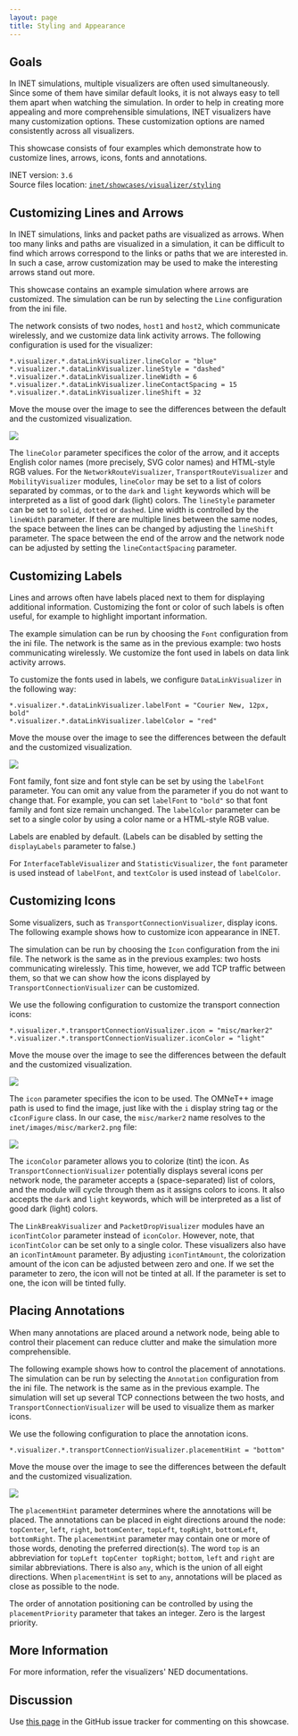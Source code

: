 ```yaml
---
layout: page
title: Styling and Appearance
---
```


## Goals

In INET simulations, multiple visualizers are often used simultaneously.
Since some of them have similar default looks, it is not always easy to tell
them apart when watching the simulation. In order to help in creating
more appealing and more comprehensible simulations, INET visualizers have many
customization options. These customization options are named consistently
across all visualizers.

This showcase consists of four examples which demonstrate how to customize
lines, arrows, icons, fonts and annotations.

INET version: `3.6`<br>
Source files location: <a href="https://github.com/inet-framework/inet-showcases/tree/master/visualizer/styling" target="_blank">`inet/showcases/visualizer/styling`</a>


## Customizing Lines and Arrows

In INET simulations, links and packet paths are visualized as arrows. When
too many links and paths are visualized in a simulation, it can be difficult to
find which arrows correspond to the links or paths that we are interested in.
In such a case, arrow customization may be used to make the interesting arrows
stand out more.

This showcase contains an example simulation where arrows are customized.
The simulation can be run by selecting the `Line` configuration from the ini file.

The network consists of two nodes, `host1` and `host2`, which communicate
wirelessly, and we customize data link activity arrows.
The following configuration is used for the visualizer:

``` {.snippet}
*.visualizer.*.dataLinkVisualizer.lineColor = "blue"
*.visualizer.*.dataLinkVisualizer.lineStyle = "dashed"
*.visualizer.*.dataLinkVisualizer.lineWidth = 6
*.visualizer.*.dataLinkVisualizer.lineContactSpacing = 15
*.visualizer.*.dataLinkVisualizer.lineShift = 32
```

Move the mouse over the image to see the differences between the default and
the customized visualization.

<img src="Line_default_v0727.png" onmouseover="this.src='Line_custom_v0727.png';" onmouseout="this.src='Line_default_v0727.png';" class="screen" />

The `lineColor` parameter specifices the color of the arrow, and it accepts English
color names (more precisely, SVG color names) and HTML-style RGB values.
For the `NetworkRouteVisualizer`, `TransportRouteVisualizer` and
`MobilityVisualizer` modules, `lineColor` may be set to a list of colors
separated by commas, or to the `dark` and `light` keywords which will be
interpreted as a list of good dark (light) colors.
The `lineStyle` parameter can be set to `solid`, `dotted` or `dashed`.
Line width is controlled by the `lineWidth` parameter.
If there are multiple lines between the same nodes, the space between the lines
can be changed by adjusting the `lineShift` parameter. The space between the
end of the arrow and the network node can be adjusted by setting the
`lineContactSpacing` parameter.


## Customizing Labels

Lines and arrows often have labels placed next to them for displaying
additional information. Customizing the font or color of such labels is often
useful, for example to highlight important information.

The example simulation can be run by choosing the `Font` configuration from
the ini file. The network is the same as in the previous example: two hosts
communicating wirelessly. We customize the font used in labels on data link
activity arrows.

To customize the fonts used in labels,
we configure `DataLinkVisualizer` in the following way:

``` {.snippet}
*.visualizer.*.dataLinkVisualizer.labelFont = "Courier New, 12px, bold"
*.visualizer.*.dataLinkVisualizer.labelColor = "red"
```

Move the mouse over the image to see the differences between the default and
the customized visualization.

<img src="Font_default_v0727.png" onmouseover="this.src='Font_custom_v0727.png';" onmouseout="this.src='Font_default_v0727.png';" class="screen" />

Font family, font size and font style can be set by using the `labelFont`
parameter. You can omit any value from the parameter if you do not want to
change that. For example, you can set `labelFont` to `"bold"` so
that font family and font size remain unchanged. The `labelColor` parameter
can be set to a single color by using a color name or a HTML-style RGB value.

Labels are enabled by default. (Labels can be disabled by setting the
`displayLabels` parameter to false.)

For `InterfaceTableVisualizer` and `StatisticVisualizer`, the `font` parameter
is used instead of `labelFont`, and `textColor` is used instead of `labelColor`.


## Customizing Icons

Some visualizers, such as `TransportConnectionVisualizer`, display icons.
The following example shows how to customize icon appearance in INET.

The simulation can be run by choosing the `Icon` configuration from the ini file.
The network is the same as in the previous examples: two hosts communicating
wirelessly. This time, however, we add TCP traffic between them, so that we
can show how the icons displayed by `TransportConnectionVisualizer` can be
customized.

We use the following configuration to customize the transport connection icons:

``` {.snippet}
*.visualizer.*.transportConnectionVisualizer.icon = "misc/marker2"
*.visualizer.*.transportConnectionVisualizer.iconColor = "light"
```

Move the mouse over the image to see the differences between the default and
the customized visualization.

<img src="Icon_default_v0727.png" onmouseover="this.src='Icon_custom_v0727.png';" onmouseout="this.src='Icon_default_v0727.png';" class="screen" />

The `icon` parameter specifies the icon to be used. The OMNeT++ image path is
used to find the image, just like with the `i` display string tag or the
`cIconFigure` class. In our case, the `misc/marker2` name resolves to
the `inet/images/misc/marker2.png` file:

<img src="marker2.png" class="screen" />

The `iconColor` parameter allows you to colorize (tint) the icon.
As `TransportConnectionVisualizer` potentially displays several icons per
network node, the parameter accepts a (space-separated) list of colors, and
the module will cycle through them as it assigns colors to icons. It also accepts
the `dark` and `light` keywords, which will be interpreted as a list
of good dark (light) colors.

The `LinkBreakVisualizer` and `PacketDropVisualizer` modules have an
`iconTintColor` parameter instead of `iconColor`. However, note, that
`iconTintColor` can be set only to a single color. These visualizers also have
an `iconTintAmount` parameter. By adjusting `iconTintAmount`, the
colorization amount of the icon can be adjusted between zero and one. If we set
the parameter to zero, the icon will not be tinted at all. If the parameter is
set to one, the icon will be tinted fully.


## Placing Annotations

When many annotations are placed around a network node, being able to control
their placement can reduce clutter and make the simulation more comprehensible.

The following example shows how to control the placement of annotations.
The simulation can be run by selecting the `Annotation` configuration from the
ini file. The network is the same as in the previous example. The simulation
will set up several TCP connections between the two hosts, and
`TransportConnectionVisualizer` will be used to visualize them as marker icons.

We use the following configuration to place the annotation icons.

``` {.snippet}
*.visualizer.*.transportConnectionVisualizer.placementHint = "bottom"
```
Move the mouse over the image to see the differences between the default and
the customized visualization.

<img src="Annotation_default_v0802.png" onmouseover="this.src='Annotation_custom_v0802.png';" onmouseout="this.src='Annotation_default_v0802.png';" class="screen" />

The `placementHint` parameter determines where the annotations will be placed.
The annotations can be placed in eight directions around the node: `topCenter`,
`left`, `right`, `bottomCenter`, `topLeft`, `topRight`, `bottomLeft`, `bottomRight`.
The `placementHint` parameter may contain one or more of those words,
denoting the preferred direction(s). The word `top` is an abbreviation for
`topLeft topCenter topRight`; `bottom`, `left` and `right` are similar
abbreviations. There is also `any`, which is the union of all eight directions.
When `placementHint` is set to `any`, annotations will be placed as close as
possible to the node.

The order of annotation positioning can be controlled by using the
`placementPriority` parameter that takes an integer. Zero is the largest priority.


## More Information

For more information, refer the visualizers' NED documentations.

## Discussion

Use <a href="https://github.com/inet-framework/inet-showcases/issues/17"
target="_blank">this page</a> in the GitHub issue tracker for commenting on
this showcase.

